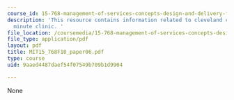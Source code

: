 ```yaml
---
course_id: 15-768-management-of-services-concepts-design-and-delivery-fall-2010
description: 'This resource contains information related to cleveland clinic Vs CVS
  minute clinic. '
file_location: /coursemedia/15-768-management-of-services-concepts-design-and-delivery-fall-2010/9aaed4487daef54f07549b709b1d9904_MIT15_768F10_paper06.pdf
file_type: application/pdf
layout: pdf
title: MIT15_768F10_paper06.pdf
type: course
uid: 9aaed4487daef54f07549b709b1d9904

---
```

None